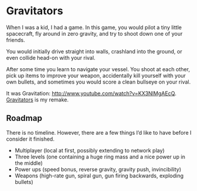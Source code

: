# Gravitators

When I was a kid, I had a game. In this game, you would pilot a tiny little spacecraft, fly around in zero gravity, and try to shoot down one of your friends.

You would initially drive straight into walls, crashland into the ground, or even collide head-on with your rival.

After some time you learn to navigate your vessel. You shoot at each other, pick up items to improve your weapon, accidentally kill yourself with your own bullets, and sometimes you would score a clean bullseye on your rival.

It was Gravitation: <http://www.youtube.com/watch?v=KX3NlMgAEcQ>. [Gravitators](http://gravitators.herokuapp.com/) is my remake.

## Roadmap

There is no timeline. However, there are a few things I’d like to have before I consider it finished.

- Multiplayer (local at first, possibly extending to network play)
- Three levels (one containing a huge ring mass and a nice power up in the middle)
- Power ups (speed bonus, reverse gravity, gravity push, invincibility)
- Weapons (high-rate gun, spiral gun, gun firing backwards, exploding bullets)